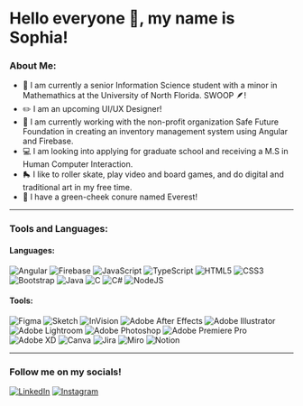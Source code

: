 # Hello everyone 👋, my name is Sophia!

### About Me:

- 🎒 I am currently a senior Information Science student with a minor in Mathemathics at the University of North Florida. SWOOP 🪶!
- ✏️ I am an upcoming UI/UX Designer!
- 🥕 I am currently working with the non-profit organization Safe Future Foundation in creating an inventory management system using Angular and Firebase.
- 💻 I am looking into applying for graduate school and receiving a M.S in Human Computer Interaction.
- 🛼 I like to roller skate, play video and board games, and do digital and traditional art in my free time.
- 🦜 I have a green-cheek conure named Everest!

---
### Tools and Languages:

#### Languages:
<p>
  <img alt="Angular" src="https://img.shields.io/badge/Angular-DD0031?logo=angular&logoColor=white&style=for-the-badge" />
  <img alt="Firebase" src="https://img.shields.io/badge/Firebase-FFCA28.svg?style=for-the-badge&logo=Firebase&logoColor=black" />
  <img alt="JavaScript" src="https://img.shields.io/badge/JavaScript-F7DF1E?logo=javascript&logoColor=white&style=for-the-badge" />
  <img alt="TypeScript" src="https://img.shields.io/badge/TypeScript-3178C6.svg?style=for-the-badge&logo=TypeScript&logoColor=white" />
  <img alt="HTML5" src="https://img.shields.io/badge/HTML5-E34F26.svg?style=for-the-badge&logo=HTML5&logoColor=white" />
  <img alt="CSS3" src="https://img.shields.io/badge/CSS3-1572B6.svg?style=for-the-badge&logo=CSS3&logoColor=white" />
  <img alt="Bootstrap" src="https://img.shields.io/badge/Bootstrap-7952B3.svg?style=for-the-badge&logo=Bootstrap&logoColor=white" />
  <img alt="Java" src="https://img.shields.io/badge/java-%23ED8B00.svg?style=for-the-badge&logo=java&logoColor=white" />
  <img alt="C" src="https://img.shields.io/badge/C-A8B9CC.svg?style=for-the-badge&logo=C&logoColor=black" />
  <img alt="C#" src="https://img.shields.io/badge/C%20Sharp-239120.svg?style=for-the-badge&logo=C-Sharp&logoColor=white" />
  <img alt="NodeJS" src="https://img.shields.io/badge/Node.js-339933.svg?style=for-the-badge&logo=nodedotjs&logoColor=white" />
 </p>
 
 #### Tools:
 <p>
  <img alt="Figma" src="https://img.shields.io/badge/Figma-F24E1E.svg?style=for-the-badge&logo=Figma&logoColor=white" />
  <img alt="Sketch" src="https://img.shields.io/badge/Sketch-F7B500.svg?style=for-the-badge&logo=Sketch&logoColor=black" />
  <img alt="InVision" src="https://img.shields.io/badge/InVision-FF3366.svg?style=for-the-badge&logo=InVision&logoColor=white" />
  <img alt="Adobe After Effects" src="https://img.shields.io/badge/Adobe%20After%20Effects-99F?logo=adobeaftereffects&logoColor=fff&style=for-the-badge" />
  <img alt="Adobe Illustrator" src="https://img.shields.io/badge/Adobe%20Illustrator-FF9A00.svg?style=for-the-badge&logo=Adobe-Illustrator&logoColor=white" />
  <img alt="Adobe Lightroom" src="https://img.shields.io/badge/Adobe%20Lightroom-31A8FF.svg?style=for-the-badge&logo=Adobe-Lightroom&logoColor=white" />
  <img alt="Adobe Photoshop" src="https://img.shields.io/badge/Adobe%20Photoshop-31A8FF.svg?style=for-the-badge&logo=Adobe-Photoshop&logoColor=white" />
  <img alt="Adobe Premiere Pro" src="https://img.shields.io/badge/Adobe%20Premiere%20Pro-9999FF.svg?style=for-the-badge&logo=Adobe-Premiere-Pro&logoColor=white" />
  <img alt="Adobe XD" src="https://img.shields.io/badge/Adobe%20XD-470137?style=for-the-badge&logo=Adobe%20XD&logoColor=#FF61F6" />
  <img alt="Canva" src="https://img.shields.io/badge/Canva-00C4CC.svg?style=for-the-badge&logo=Canva&logoColor=white" />
  <img alt="Jira" src="https://img.shields.io/badge/Jira-0052CC.svg?style=for-the-badge&logo=Jira&logoColor=white" />
  <img alt="Miro" src="https://img.shields.io/badge/Miro-050038.svg?style=for-the-badge&logo=Miro&logoColor=white" />
  <img alt="Notion" src="https://img.shields.io/badge/Notion-%23000000.svg?style=for-the-badge&logo=notion&logoColor=white" />
 </p>
 
 ---
 ### Follow me on my socials!
 <p>
    <a href="https://www.linkedin.com/in/sophiafil/"><img alt="LinkedIn" src="https://img.shields.io/badge/linkedin-%230077B5.svg?style=for-the-badge&logo=linkedin&logoColor=white"/></a>
  <a href="https://www.instagram.com/sophiafdesign/"><img alt="Instagram" src="https://img.shields.io/badge/Instagram-E4405F?style=for-the-badge&logo=instagram&logoColor=white"/></a>
</p>

